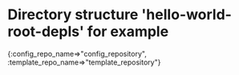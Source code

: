 # Directory structure 'hello-world-root-depls' for  example

{:config_repo_name=>"config_repository", :template_repo_name=>"template_repository"}
